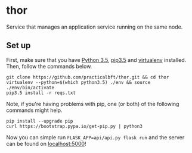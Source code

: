 # thor
Service that manages an application service running on the same node.

## Set up
First, make sure that you have [Python 3.5](https://www.python.org/downloads/), [pip3.5](https://pip.pypa.io/en/stable/installing/) and [virtualenv](https://pypi.org/project/virtualenv/) installed. Then, follow the commands below.

```
git clone https://github.com/practicalbft/thor.git && cd thor
virtualenv --python=$(which python3.5) ./env && source ./env/bin/activate
pip3.5 install -r reqs.txt
```

Note, if you're having problems with pip, one (or both) of the following commands might help.
```
pip install --upgrade pip
curl https://bootstrap.pypa.io/get-pip.py | python3
```

Now you can simple run `FLASK_APP=api/api.py flask run` and the server can be found on [localhost:5000](http://localhost:5000)!
